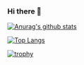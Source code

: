 ### Hi there 👋

<!--
**ethiy/ethiy** is a ✨ _special_ ✨ repository because its `README.md` (this file) appears on your GitHub profile.

Here are some ideas to get you started:

- 🔭 I’m currently working on ...
- 🌱 I’m currently learning ...
- 👯 I’m looking to collaborate on ...
- 🤔 I’m looking for help with ...
- 💬 Ask me about ...
- 📫 How to reach me: ...
- 😄 Pronouns: ...
- ⚡ Fun fact: ...
-->

[![Anurag's github stats](https://github-readme-stats.vercel.app/api?username=ethiy&show_icons=true&theme=chartreuse-dark)](https://github.com/anuraghazra/github-readme-stats)

[![Top Langs](https://github-readme-stats.vercel.app/api/top-langs/?username=ethiy&show_icons=true&theme=chartreuse-dark&layout=compact&hide=jupyter%20notebook)](https://github.com/anuraghazra/github-readme-stats)

[![trophy](https://github-profile-trophy.vercel.app/?username=ethiy&no-frame=true&margin-w=10&margin-h=10&row=2&column=3&theme=radical&no-bg=true)](https://github.com/ryo-ma/github-profile-trophy)
